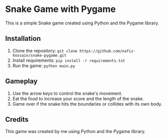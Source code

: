 # Snake Game with Pygame
This is a simple Snake game created using Python and the Pygame library.

## Installation

1. Clone the repository:
` git clone https://github.com/nafiz-hossain/snake-pygame.git
`
2. Install requirements:
`pip install -r requirements.txt
`
3. Run the game:
`python main.py
`


## Gameplay

1. Use the arrow keys to control the snake's movement.
2. Eat the food to increase your score and the length of the snake.
3. Game over if the snake hits the boundaries or collides with its own body.


## Credits
This game was created by me using Python and the Pygame library.
